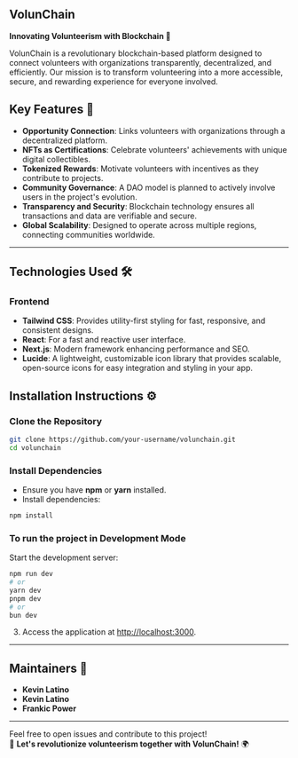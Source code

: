## VolunChain  
**Innovating Volunteerism with Blockchain 🚀**  

VolunChain is a revolutionary blockchain-based platform designed to connect volunteers with organizations transparently, decentralized, and efficiently. Our mission is to transform volunteering into a more accessible, secure, and rewarding experience for everyone involved.

## Key Features 🌟  
- **Opportunity Connection**: Links volunteers with organizations through a decentralized platform.  
- **NFTs as Certifications**: Celebrate volunteers' achievements with unique digital collectibles.  
- **Tokenized Rewards**: Motivate volunteers with incentives as they contribute to projects.  
- **Community Governance**: A DAO model is planned to actively involve users in the project's evolution.  
- **Transparency and Security**: Blockchain technology ensures all transactions and data are verifiable and secure.  
- **Global Scalability**: Designed to operate across multiple regions, connecting communities worldwide.  

---

## Technologies Used 🛠  

### **Frontend** 
- **Tailwind CSS**:  Provides utility-first styling for fast, responsive, and consistent designs.
- **React**: For a fast and reactive user interface.  
- **Next.js**: Modern framework enhancing performance and SEO.
- **Lucide**: A lightweight, customizable icon library that provides scalable, open-source icons for easy integration and styling in your app.  


## Installation Instructions ⚙ 

### Clone the Repository  
```bash  
git clone https://github.com/your-username/volunchain.git  
cd volunchain
```  
  

### Install Dependencies  
- Ensure you have **npm** or **yarn** installed.  
- Install dependencies:  
```bash  
npm install
```  

### To run the project in Development Mode  
     
 Start the development server:  
   ```bash  
   npm run dev
   # or  
   yarn dev 
   pnpm dev
   # or
   bun dev 
   ```
     
3. Access the application at [http://localhost:3000](http://localhost:3000).  

---

## Maintainers 👥  
- **Kevin Latino** 
- **Kevin Latino** 
- **Frankic Power**  

---

Feel free to open issues and contribute to this project!  
🚀 **Let's revolutionize volunteerism together with VolunChain!** 🌍  
  


  








